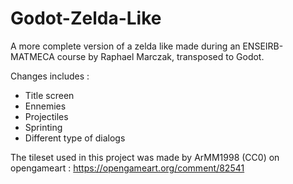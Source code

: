 # Godot-Zelda-Like
A more complete version of a zelda like made during an ENSEIRB-MATMECA course by Raphael Marczak, transposed to Godot.

Changes includes : 
  - Title screen
  - Ennemies
  - Projectiles
  - Sprinting
  - Different type of dialogs

The tileset used in this project was made by ArMM1998 (CC0) on opengameart : https://opengameart.org/comment/82541
